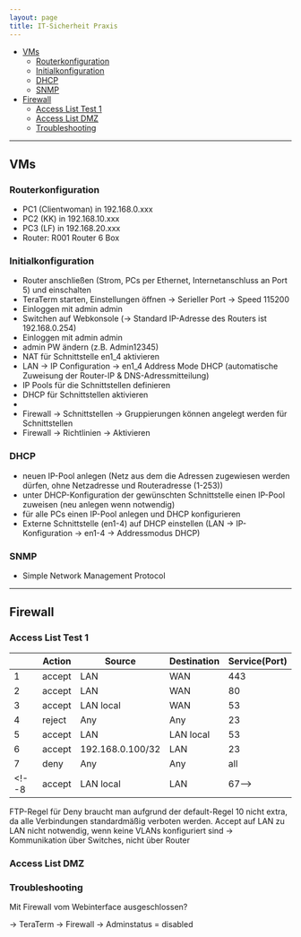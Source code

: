 ```yaml
---
layout: page
title: IT-Sicherheit Praxis
---
```

- [VMs](#vms)
  - [Routerkonfiguration](#routerkonfiguration)
  - [Initialkonfiguration](#initialkonfiguration)
  - [DHCP](#dhcp)
  - [SNMP](#snmp)
- [Firewall](#firewall)
  - [Access List Test 1](#access-list-test-1)
  - [Access List DMZ](#access-list-dmz)
  - [Troubleshooting](#troubleshooting)

---

## VMs

### Routerkonfiguration

- PC1 (Clientwoman) in 192.168.0.xxx
- PC2 (KK) in 192.168.10.xxx
- PC3 (LF) in 192.168.20.xxx
- Router: R001 Router 6 Box

### Initialkonfiguration

- Router anschließen (Strom, PCs per Ethernet, Internetanschluss an Port 5) und einschalten
- TeraTerm starten, Einstellungen öffnen -> Serieller Port -> Speed 115200
- Einloggen mit admin admin
- Switchen auf Webkonsole (-> Standard IP-Adresse des Routers ist 192.168.0.254)
- Einloggen mit admin admin
- admin PW ändern (z.B. Admin12345)
- NAT für Schnittstelle en1_4 aktivieren
- LAN -> IP Configuration -> en1_4 Address Mode DHCP (automatische Zuweisung der Router-IP & DNS-Adressmitteilung)
- IP Pools für die Schnittstellen definieren
- DHCP für Schnittstellen aktivieren
- 
- Firewall -> Schnittstellen -> Gruppierungen können angelegt werden für Schnittstellen
- Firewall -> Richtlinien -> Aktivieren
  
<!-- 
- Physical Interfaces -> Schnittstellen festlegen 
- LAN -> IP Configuration -> Schnittstellen bearbeiten -> Statische IP für Router in diesem Netz festlegen (254), trusted setzen
-->

### DHCP

- neuen IP-Pool anlegen (Netz aus dem die Adressen zugewiesen werden dürfen, ohne Netzadresse und Routeradresse (1-253))
- unter DHCP-Konfiguration der gewünschten Schnittstelle einen IP-Pool zuweisen (neu anlegen wenn notwendig)
- für alle PCs einen IP-Pool anlegen und DHCP konfigurieren
- Externe Schnittstelle (en1-4) auf DHCP einstellen (LAN -> IP-Konfiguration -> en1-4 -> Addressmodus DHCP)

### SNMP

- Simple Network Management Protocol

---

## Firewall

### Access List Test 1

||Action|Source|Destination|Service(Port)|
|--|--|--|--|--|
|1|accept|LAN|WAN|443|
|2|accept|LAN|WAN|80|
|3|accept|LAN local|WAN|53|
|4|reject|Any|Any|23|
|5|accept|LAN|LAN local|53|
|6|accept|192.168.0.100/32|LAN|23|
|7|deny|Any|Any|all|
<!--8|accept|LAN local|LAN|67-->

FTP-Regel für Deny braucht man aufgrund der default-Regel 10 nicht extra, da alle Verbindungen standardmäßig verboten werden.
Accept auf LAN zu LAN nicht notwendig, wenn keine VLANs konfiguriert sind -> Kommunikation über Switches, nicht über Router

### Access List DMZ



### Troubleshooting

Mit Firewall vom Webinterface ausgeschlossen?

-> TeraTerm -> Firewall -> Adminstatus = disabled
